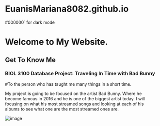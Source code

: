 # EuanisMariana8082.github.io

#000000` for dark mode

# Welcome to My Website.
## Get To Know Me
### BIOL 3100 Database Project: Traveling In Time with Bad Bunny 


#To the person who has taught me many things in a short time.

My project is going to be focused on the artist Bad Bunny.
Where he become famous in 2016 and he is one of the biggest artist today. I will focusing on what his most streamed songs and looking at each of his albums to see what one are the most streamed ones are. 

![image](https://github.com/EuanisMariana8082/EuanisMariana8082.github.io/assets/122510224/2b088680-87dc-497e-809b-a60908f20fd9)
